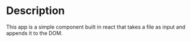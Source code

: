 # Description
This app is a simple component built in react that takes a file as input and appends it to the DOM.

